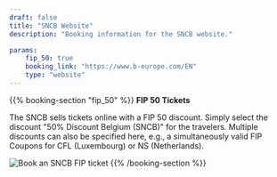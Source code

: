 ```yaml
---
draft: false
title: "SNCB Website"
description: "Booking information for the SNCB website."

params:
    fip_50: true
    booking_link: "https://www.b-europe.com/EN"
    type: "website"
---
```


{{% booking-section "fip_50" %}}
**FIP 50 Tickets**

The SNCB sells tickets online with a FIP 50 discount. Simply select the discount "50% Discount Belgium (SNCB)" for the travelers. Multiple discounts can also be specified here, e.g., a simultaneously valid FIP Coupons for CFL (Luxembourg) or NS (Netherlands).

![Book an SNCB FIP ticket](fip_sncb_website.webp)
{{% /booking-section %}}

